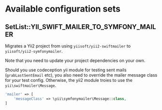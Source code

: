 # Available configuration sets

## SetList::YII_SWIFT_MAILER_TO_SYMFONY_MAILER

Migrates a Yii2 project from using `yiisoft/yii2-swiftmailer` to
`yiisoft/yii2-symfonymailer`.

Note that you need to update your project dependencies on your own.

Should you use codeception yii module for testing sent mails
(`grabLastSentEmail` etc), you also need to override the mailer message class
for your test config. Otherwise, the yii2 module troies to use the
`yii\swiftmailer\Message`.

```php
'mailer' => [
    'messageClass' => \yii\symfonymailer\Message::class,
]
```
